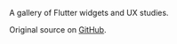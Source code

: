 A gallery of Flutter widgets and UX studies.

Original source on [GitHub](https://github.com/flutter/flutter/tree/master/examples/flutter_gallery).
